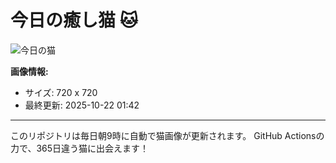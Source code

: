 # 今日の癒し猫 🐱

![今日の猫](https://cdn2.thecatapi.com/images/dj5.jpg)

**画像情報:**
- サイズ: 720 x 720
- 最終更新: 2025-10-22 01:42

---

このリポジトリは毎日朝9時に自動で猫画像が更新されます。
GitHub Actionsの力で、365日違う猫に出会えます！
